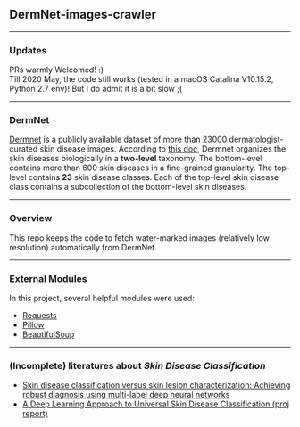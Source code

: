 ## DermNet-images-crawler
--------------------------------------------------------------------------
### Updates
PRs warmly Welcomed! :) <br>Till 2020 May, the code still works (tested in a macOS Catalina V10.15.2, Python 2.7 env)! But I do admit it is a bit slow ;(

--------------------------------------------------------------------------
### DermNet
<!--- <img src="http://119.29.151.114/dermnet.jpg"><br><br> --->
[Dermnet](www.dermnet.com) is a publicly available dataset of more than 23000 dermatologist-curated skin disease images.
According to [this doc](https://pdfs.semanticscholar.org/af34/fc0aebff011b56ede8f46ca0787cfb1324ac.pdf), Dermnet organizes the skin diseases biologically in a **two-level** taxonomy. The bottom-level contains more than 600 skin diseases in a fine-grained granularity. The top-level contains **23** skin disease classes. Each of the top-level skin disease class contains a subcollection of the bottom-level skin diseases.

--------------------------------------------------------------------------
### Overview
This repo keeps the code to fetch water-marked images (relatively low resolution) automatically from DermNet. 
<!--- Here are some examples of melanoma fetched from DermNet:<br>
<img src="http://119.29.151.114/nevus-spilus-1.jpg" width="300" height="200">
<img src="http://119.29.151.114/nevus-spilus-2.jpg" width="300" height="200">
<img src="http://119.29.151.114/nevus-spilus-3.jpg" width="300" height="200">
<img src="http://119.29.151.114/nevus-spilus-4.jpg" width="300" height="200"><br><br>
--->
<!---
The Python code in the repo could download the whole dataset from DermNet:<br><br>
<img src="http://119.29.151.114/dermnetsample1.jpg"><br><br>
--->

--------------------------------------------------------------------------
### External Modules
In this project, several helpful modules were used:
- [Requests](http://docs.python-requests.org/en/master/)
- [Pillow](https://pillow.readthedocs.io/en/3.1.x/reference/Image.html)
- [BeautifulSoup](https://www.crummy.com/software/BeautifulSoup/bs4/doc/)

--------------------------------------------------------------------------
### (Incomplete) literatures about *Skin Disease Classification*
- [Skin disease classification versus skin lesion characterization: Achieving robust diagnosis using multi-label deep neural networks](https://ieeexplore.ieee.org/document/7899659/)
- [A Deep Learning Approach to Universal Skin Disease Classification (proj report)](https://pdfs.semanticscholar.org/af34/fc0aebff011b56ede8f46ca0787cfb1324ac.pdf)

